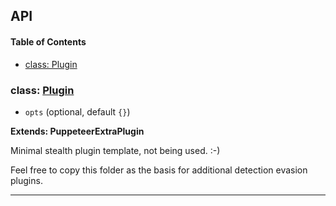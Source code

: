 ## API

<!-- Generated by documentation.js. Update this documentation by updating the source code. -->

#### Table of Contents

- [class: Plugin](#class-plugin)

### class: [Plugin](https://github.com/berstend/puppeteer-extra/blob/7a9082f9837f2403099e2181d639aa0065c51ba9/packages/puppeteer-extra-plugin-stealth/evasions/_template/index.js#L10-L24)

- `opts` (optional, default `{}`)

**Extends: PuppeteerExtraPlugin**

Minimal stealth plugin template, not being used. :-)

Feel free to copy this folder as the basis for additional detection evasion plugins.

---
